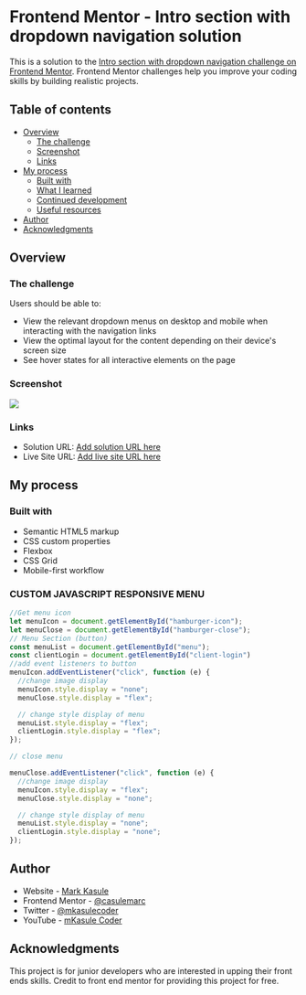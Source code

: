 # Frontend Mentor - Intro section with dropdown navigation solution

This is a solution to the [Intro section with dropdown navigation challenge on Frontend Mentor](https://www.frontendmentor.io/challenges/intro-section-with-dropdown-navigation-ryaPetHE5). Frontend Mentor challenges help you improve your coding skills by building realistic projects. 

## Table of contents

- [Overview](#overview)
  - [The challenge](#the-challenge)
  - [Screenshot](#screenshot)
  - [Links](#links)
- [My process](#my-process)
  - [Built with](#built-with)
  - [What I learned](#what-i-learned)
  - [Continued development](#continued-development)
  - [Useful resources](#useful-resources)
- [Author](#author)
- [Acknowledgments](#acknowledgments)

## Overview

### The challenge

Users should be able to:

- View the relevant dropdown menus on desktop and mobile when interacting with the navigation links
- View the optimal layout for the content depending on their device's screen size
- See hover states for all interactive elements on the page

### Screenshot

![](./design/desktop-design.jpg)


### Links

- Solution URL: [Add solution URL here](https://your-solution-url.com)
- Live Site URL: [Add live site URL here](https://your-live-site-url.com)

## My process

### Built with

- Semantic HTML5 markup
- CSS custom properties
- Flexbox
- CSS Grid
- Mobile-first workflow

### CUSTOM JAVASCRIPT RESPONSIVE MENU

```js
//Get menu icon
let menuIcon = document.getElementById("hamburger-icon");
let menuClose = document.getElementById("hamburger-close");
// Menu Section (button)
const menuList = document.getElementById("menu");
const clientLogin = document.getElementById("client-login")
//add event listeners to button
menuIcon.addEventListener("click", function (e) {
  //change image display
  menuIcon.style.display = "none";
  menuClose.style.display = "flex";

  // change style display of menu
  menuList.style.display = "flex";
  clientLogin.style.display = "flex";
});

// close menu

menuClose.addEventListener("click", function (e) {
  //change image display
  menuIcon.style.display = "flex";
  menuClose.style.display = "none";

  // change style display of menu
  menuList.style.display = "none";
  clientLogin.style.display = "none";
});

```

## Author

- Website - [Mark Kasule](https://mlkasule.com/)
- Frontend Mentor - [@casulemarc](https://www.frontendmentor.io/profile/casulemarc)
- Twitter - [@mkasulecoder](https://www.twitter.com/mkasulecoder)
- YouTube - [mKasule Coder](https://www.youtube.com/channel/UC3cQi5gvNeiPiPXTrMhZJMg)


## Acknowledgments

This project is for junior developers who are interested in upping their front ends skills. Credit to front end mentor for providing this project for free.
